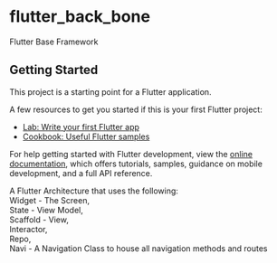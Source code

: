# flutter_back_bone

Flutter Base Framework

## Getting Started

This project is a starting point for a Flutter application.

A few resources to get you started if this is your first Flutter project:

- [Lab: Write your first Flutter app](https://docs.flutter.dev/get-started/codelab)
- [Cookbook: Useful Flutter samples](https://docs.flutter.dev/cookbook)

For help getting started with Flutter development, view the
[online documentation](https://docs.flutter.dev/), which offers tutorials,
samples, guidance on mobile development, and a full API reference.

A Flutter Architecture that uses the following:  
Widget - The Screen,  
State - View Model,  
Scaffold - View,  
Interactor,  
Repo,  
Navi - A Navigation Class to house all navigation methods and routes
